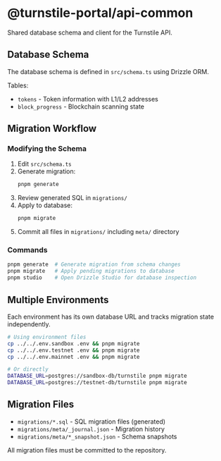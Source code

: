 # @turnstile-portal/api-common

Shared database schema and client for the Turnstile API.

## Database Schema

The database schema is defined in `src/schema.ts` using Drizzle ORM. 

Tables:
- `tokens` - Token information with L1/L2 addresses
- `block_progress` - Blockchain scanning state

## Migration Workflow

### Modifying the Schema

1. Edit `src/schema.ts`
2. Generate migration:
   ```bash
   pnpm generate
   ```
3. Review generated SQL in `migrations/`
4. Apply to database:
   ```bash
   pnpm migrate
   ```
5. Commit all files in `migrations/` including `meta/` directory

### Commands

```bash
pnpm generate  # Generate migration from schema changes
pnpm migrate   # Apply pending migrations to database
pnpm studio    # Open Drizzle Studio for database inspection
```

## Multiple Environments

Each environment has its own database URL and tracks migration state independently.

```bash
# Using environment files
cp ../../.env.sandbox .env && pnpm migrate
cp ../../.env.testnet .env && pnpm migrate
cp ../../.env.mainnet .env && pnpm migrate

# Or directly
DATABASE_URL=postgres://sandbox-db/turnstile pnpm migrate
DATABASE_URL=postgres://testnet-db/turnstile pnpm migrate
```

## Migration Files

- `migrations/*.sql` - SQL migration files (generated)
- `migrations/meta/_journal.json` - Migration history
- `migrations/meta/*_snapshot.json` - Schema snapshots

All migration files must be committed to the repository.
